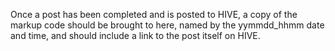 Once a post has been completed and is posted to HIVE, a copy of the markup code should be brought to here, named by the yymmdd_hhmm date and time, and should include a link to the post itself on HIVE.
